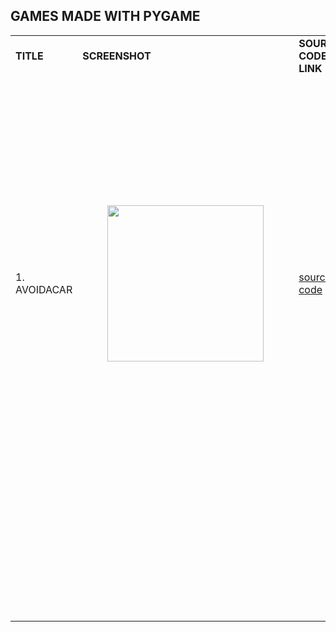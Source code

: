 ## GAMES MADE WITH PYGAME  


<table><tbody><tr><td><strong>TITLE</strong></td><td><strong>SCREENSHOT</strong></td><td><strong>SOURCE CODE LINK</strong></td><td><strong>DESCRIPTION</strong></td></tr><tr><td>1. AVOIDACAR</td><td><figure class="image"><img src="https://33333.cdn.cke-cs.com/kSW7V9NHUXugvhoQeFaf/images/629c12abe3f2920664ac81cae615c92df9f17ec6990a5726.png" srcset="https://33333.cdn.cke-cs.com/kSW7V9NHUXugvhoQeFaf/images/629c12abe3f2920664ac81cae615c92df9f17ec6990a5726.png/w_90 90w, https://33333.cdn.cke-cs.com/kSW7V9NHUXugvhoQeFaf/images/629c12abe3f2920664ac81cae615c92df9f17ec6990a5726.png/w_170 170w, https://33333.cdn.cke-cs.com/kSW7V9NHUXugvhoQeFaf/images/629c12abe3f2920664ac81cae615c92df9f17ec6990a5726.png/w_250 250w" sizes="100vw" width="250"></figure></td><td><a href="souce_code">source code</a></td><td><p><strong>First game I coded entirely myself :) &nbsp;</strong><br><br>You start at 70km/h speed and be sure to avoid obstacles,&nbsp;<br>speed rises by 10km/h every 1km of distance driven.&nbsp;<br>&nbsp;</p><p>If you beat 10 levels - game crashes 😁</p><p>&nbsp;</p><p>I've learnt a lot about:</p><p>pygame basics, events, timers, oop, vectors, pixelart</p></td></tr><tr><td>&nbsp;</td><td>&nbsp;</td><td>&nbsp;</td><td>&nbsp;</td></tr><tr><td>&nbsp;</td><td>&nbsp;</td><td>&nbsp;</td><td>&nbsp;</td></tr><tr><td>&nbsp;</td><td>&nbsp;</td><td>&nbsp;</td><td>&nbsp;</td></tr><tr><td>&nbsp;</td><td>&nbsp;</td><td>&nbsp;</td><td>&nbsp;</td></tr><tr><td>&nbsp;</td><td>&nbsp;</td><td>&nbsp;</td><td>&nbsp;</td></tr><tr><td>&nbsp;</td><td>&nbsp;</td><td>&nbsp;</td><td>&nbsp;</td></tr><tr><td>&nbsp;</td><td>&nbsp;</td><td>&nbsp;</td><td>&nbsp;</td></tr><tr><td>&nbsp;</td><td>&nbsp;</td><td>&nbsp;</td><td>&nbsp;</td></tr></tbody></table>